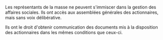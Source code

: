 Les représentants de la masse ne peuvent s'immiscer dans la gestion des affaires sociales. Ils ont accès aux assemblées générales des actionnaires, mais sans voix délibérative.

Ils ont le droit d'obtenir communication des documents mis à la disposition des actionnaires dans les mêmes conditions que ceux-ci.
